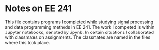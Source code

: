 # Notes on EE 241

This file contains programs I completed while studying signal processing and data programming methods in EE 241. The work I 
completed is within Jupyter notebooks, denoted by .ipynb. In certain situations I collaborated with classmates on assignments. The classmates are named in the files where this took place.

